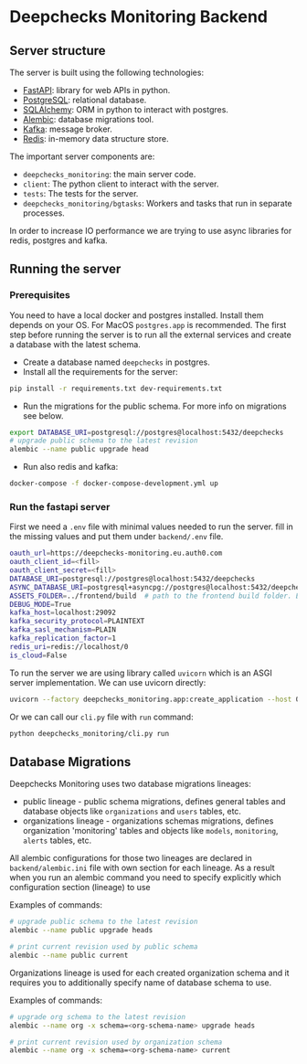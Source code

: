 <!--
  ~ ----------------------------------------------------------------------------
  ~ Copyright (C) 2021-2022 Deepchecks (https://www.deepchecks.com)
  ~
  ~ This file is part of Deepchecks.
  ~ Deepchecks is distributed under the terms of the GNU Affero General
  ~ Public License (version 3 or later).
  ~ You should have received a copy of the GNU Affero General Public License
  ~ along with Deepchecks.  If not, see <http://www.gnu.org/licenses/>.
  ~ ----------------------------------------------------------------------------
-->

# Deepchecks Monitoring Backend

## Server structure

The server is built using the following technologies: 
- [FastAPI](https://fastapi.tiangolo.com/): library for web APIs in python.
- [PostgreSQL](https://www.postgresql.org/): relational database.
- [SQLAlchemy](https://www.sqlalchemy.org/): ORM in python to interact with postgres.
- [Alembic](https://alembic.sqlalchemy.org/en/latest/): database migrations tool.
- [Kafka](https://kafka.apache.org/): message broker.
- [Redis](https://redis.io/): in-memory data structure store.

The important server components are:
- `deepchecks_monitoring`: the main server code.
- `client`: The python client to interact with the server.
- `tests`: The tests for the server.
- `deepchecks_monitoring/bgtasks`: Workers and tasks that run in separate processes.

In order to increase IO performance we are trying to use async libraries for redis, postgres and kafka.

## Running the server

### Prerequisites

You need to have a local docker and postgres installed. Install them depends on your OS. For MacOS `postgres.app` is recommended.
The first step before running the server is to run all the external services and create a database with the latest
schema.

- Create a database named `deepchecks` in postgres.
- Install all the requirements for the server:
```bash
pip install -r requirements.txt dev-requirements.txt
```
- Run the migrations for the public schema. For more info on migrations see below.
```bash
export DATABASE_URI=postgresql://postgres@localhost:5432/deepchecks
# upgrade public schema to the latest revision
alembic --name public upgrade head
```
- Run also redis and kafka:
```bash
docker-compose -f docker-compose-development.yml up
```

### Run the fastapi server

First we need a `.env` file with minimal values needed to run the server. fill in the missing values and put them under
`backend/.env` file.

```bash
oauth_url=https://deepchecks-monitoring.eu.auth0.com
oauth_client_id=<fill>
oauth_client_secret=<fill>
DATABASE_URI=postgresql://postgres@localhost:5432/deepchecks
ASYNC_DATABASE_URI=postgresql+asyncpg://postgres@localhost:5432/deepchecks
ASSETS_FOLDER=../frontend/build  # path to the frontend build folder. Either build the frontend or delete this line.
DEBUG_MODE=True
kafka_host=localhost:29092
kafka_security_protocol=PLAINTEXT
kafka_sasl_mechanism=PLAIN
kafka_replication_factor=1
redis_uri=redis://localhost/0
is_cloud=False
```

To run the server we are using library called `uvicorn` which is an ASGI server implementation. 
We can use uvicorn directly:
```bash
uvicorn --factory deepchecks_monitoring.app:create_application --host 0.0.0.0 --workers 4 --log-level warning --proxy-headers --forwarded-allow-ips '*'
```
Or we can call our `cli.py` file with `run` command:
```bash
python deepchecks_monitoring/cli.py run
```

## Database Migrations

Deepchecks Monitoring uses two database migrations lineages:

+ public lineage - public schema migrations, defines general tables and database objects like `organizations` and `users` tables, etc.
+ organizations lineage - organizations schemas migrations, defines organization 'monitoring' tables and objects like `models`, `monitoring`, `alerts` tables, etc.


All alembic configurations for those two lineages are declared in `backend/alembic.ini` file with own section for each lineage. As a result when you run an alembic command you need to specify explicitly which configuration section (lineage) to use


Examples of commands:

```bash
# upgrade public schema to the latest revision
alembic --name public upgrade heads

# print current revision used by public schema
alembic --name public current
```


Organizations lineage is used for each created organization schema and it requires you to additionally specify name of database schema to use.


Examples of commands:

```bash
# upgrade org schema to the latest revision
alembic --name org -x schema=<org-schema-name> upgrade heads

# print current revision used by organization schema
alembic --name org -x schema=<org-schema-name> current
```
